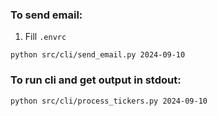 ### To send email:
1) Fill `.envrc`
```commandline
python src/cli/send_email.py 2024-09-10
```
    

### To run cli and get output in stdout:
```
python src/cli/process_tickers.py 2024-09-10
```
